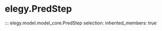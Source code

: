 
# elegy.PredStep

::: elegy.model.model_core.PredStep
    selection:
        inherited_members: true